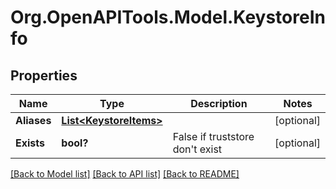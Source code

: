 # Org.OpenAPITools.Model.KeystoreInfo
## Properties

Name | Type | Description | Notes
------------ | ------------- | ------------- | -------------
**Aliases** | [**List&lt;KeystoreItems&gt;**](KeystoreItems.md) |  | [optional] 
**Exists** | **bool?** | False if truststore don&#39;t exist | [optional] 

[[Back to Model list]](../README.md#documentation-for-models) [[Back to API list]](../README.md#documentation-for-api-endpoints) [[Back to README]](../README.md)

